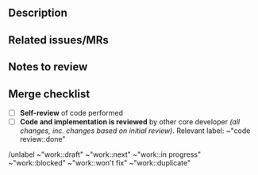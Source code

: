 ## Description

## Related issues/MRs

## Notes to review

## Merge checklist

- [ ] **Self-review** of code performed
- [ ] **Code and implementation is reviewed** by other core developer *(all changes, inc. changes based on initial review)*. Relevant label: ~"code review::done"

 /unlabel ~"work::draft" ~"work::next" ~"work::in progress" ~"work::blocked" ~"work::won't fix" ~"work::duplicate"